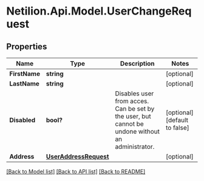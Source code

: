 # Netilion.Api.Model.UserChangeRequest
## Properties

Name | Type | Description | Notes
------------ | ------------- | ------------- | -------------
**FirstName** | **string** |  | [optional] 
**LastName** | **string** |  | [optional] 
**Disabled** | **bool?** | Disables user from acces. Can be set by the user, but cannot be undone without an administrator. | [optional] [default to false]
**Address** | [**UserAddressRequest**](UserAddressRequest.md) |  | [optional] 

[[Back to Model list]](../README.md#documentation-for-models) [[Back to API list]](../README.md#documentation-for-api-endpoints) [[Back to README]](../README.md)

